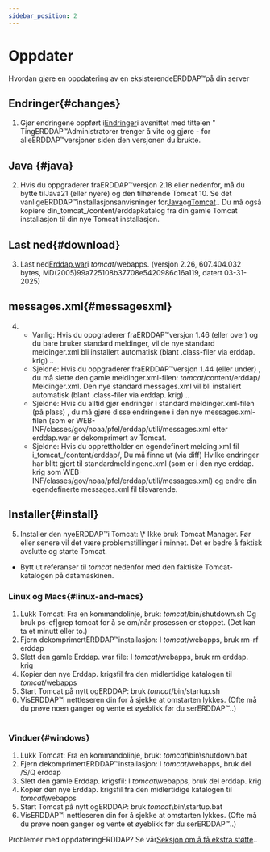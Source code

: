 ```yaml
---
sidebar_position: 2
---
```

# Oppdater
Hvordan gjøre en oppdatering av en eksisterendeERDDAP™på din server

## Endringer{#changes} 
1. Gjør endringene oppført i[Endringer](/changes)i avsnittet med tittelen " TingERDDAP™Administratorer trenger å vite og gjøre - for alleERDDAP™versjoner siden den versjonen du brukte.
     
## Java {#java} 
2. Hvis du oppgraderer fraERDDAP™versjon 2.18 eller nedenfor, må du bytte tilJava21 (eller nyere) og den tilhørende Tomcat 10. Se det vanligeERDDAP™installasjonsanvisninger for[Java](/docs/server-admin/deploy-install#java)og[Tomcat](/docs/server-admin/deploy-install#tomcat).. Du må også kopiere din_tomcat_/content/erddapkatalog fra din gamle Tomcat installasjon til din nye Tomcat installasjon.

## Last ned{#download} 
3. Last ned[Erddap.war](https://github.com/ERDDAP/erddap/releases/download/v2.26.0/erddap.war)i _tomcat_/webapps.
     (versjon 2.26, 607.404.032 bytes, MD(2005)99a725108b37708e5420986c16a119, datert 03-31-2025) 
     
## messages.xml{#messagesxml} 
4. 
    * Vanlig: Hvis du oppgraderer fraERDDAP™versjon 1.46 (eller over) og du bare bruker standard meldinger, vil de nye standard meldinger.xml bli installert automatisk (blant .class-filer via erddap. krig) ..
         
    * Sjeldne: Hvis du oppgraderer fraERDDAP™versjon 1.44 (eller under) ,
du må slette den gamle meldinger.xml-filen:
        _tomcat_/content/erddap/ Meldinger.xml.
Den nye standard messages.xml vil bli installert automatisk (blant .class-filer via erddap. krig) ..
         
    * Sjeldne: Hvis du alltid gjør endringer i standard meldinger.xml-filen (på plass) ,
du må gjøre disse endringene i den nye messages.xml-filen (som er
WEB-INF/classes/gov/noaa/pfel/erddap/utili/messages.xml etter erddap.war er dekomprimert av Tomcat.
         
    * Sjeldne: Hvis du opprettholder en egendefinert melding.xml fil i_tomcat_/content/erddap/,
Du må finne ut (via diff) Hvilke endringer har blitt gjort til standardmeldingene.xml (som er i den nye erddap. krig som
WEB-INF/classes/gov/noaa/pfel/erddap/utili/messages.xml) og endre din egendefinerte messages.xml fil tilsvarende.
         
## Installer{#install} 
5. Installer den nyeERDDAP™i Tomcat:
\\* Ikke bruk Tomcat Manager. Før eller senere vil det være problemstillinger i minnet. Det er bedre å faktisk avslutte og starte Tomcat.
* Bytt ut referanser til _tomcat_ nedenfor med den faktiske Tomcat-katalogen på datamaskinen.
     
### Linux og Macs{#linux-and-macs} 
1. Lukk Tomcat: Fra en kommandolinje, bruk: _tomcat_/bin/shutdown.sh
Og bruk ps-ef|grep tomcat for å se om/når prosessen er stoppet. (Det kan ta et minutt eller to.) 
2. Fjern dekomprimertERDDAP™installasjon: I _tomcat_/webapps, bruk
rm-rf erddap
3. Slett den gamle Erddap. war file: I _tomcat_/webapps, bruk rm erddap. krig
4. Kopier den nye Erddap. krigsfil fra den midlertidige katalogen til _tomcat_/webapps
5. Start Tomcat på nytt ogERDDAP: bruk _tomcat_/bin/startup.sh
6. VisERDDAP™i nettleseren din for å sjekke at omstarten lykkes.
     (Ofte må du prøve noen ganger og vente et øyeblikk før du serERDDAP™..)   
             
### Vinduer{#windows} 
1. Lukk Tomcat: Fra en kommandolinje, bruk: _tomcat_\\bin\\shutdown.bat
2. Fjern dekomprimertERDDAP™installasjon: I _tomcat_/webapps, bruk
del /S/Q erddap
3. Slett den gamle Erddap. krigsfil: I _tomcat_\\webapps, bruk del erddap. krig
4. Kopier den nye Erddap. krigsfil fra den midlertidige katalogen til _tomcat_\\webapps
5. Start Tomcat på nytt ogERDDAP: bruk _tomcat_\\bin\\startup.bat
6. VisERDDAP™i nettleseren din for å sjekke at omstarten lykkes.
     (Ofte må du prøve noen ganger og vente et øyeblikk før du serERDDAP™..) 

Problemer med oppdateringERDDAP? Se vår[Seksjon om å få ekstra støtte](/docs/intro#support)..
